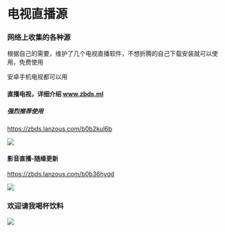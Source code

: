 

# 电视直播源

### 网络上收集的各种源



根据自己的需要，维护了几个电视直播软件，不想折腾的自己下载安装就可以使用，免费使用

安卓手机电视都可以用



#### **直播电视，详细介绍  www.zbds.ml**

##### 强烈推荐使用

https://zbds.lanzous.com/b0b2kul6b

![](https://cdn.jsdelivr.net/gh/vbskycn/tu@main/img/21.png)





#### 影音直播-随缘更新

https://zbds.lanzous.com/b0b36hyqd

![](https://cdn.jsdelivr.net/gh/vbskycn/tu@main/img/%E5%BD%B1%E9%9F%B3%E7%9B%B4%E6%92%AD.png)

 

### 欢迎请我喝杯饮料

![](https://cdn.jsdelivr.net/gh/vbskycn/tu@main/img/ds.jpg)




